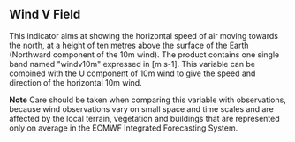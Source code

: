 ## Wind V Field 

This indicator aims at showing the horizontal speed of air moving towards the north,
at a height of ten metres above the surface of the Earth (Northward component of the 10m wind).
The product contains one single band named "windv10m" expressed in [m s-1].
This variable can be combined with the U component of 10m wind to give the speed and direction of the horizontal 10m wind.
 
**Note**
Care should be taken when comparing this variable with observations, because wind observations vary
on small space and time scales and are affected by the local terrain, vegetation and buildings that
are represented only on average in the ECMWF Integrated Forecasting System.
